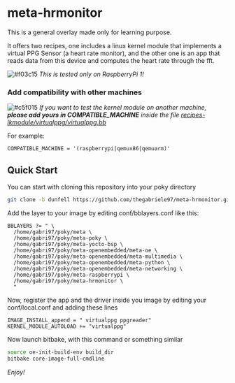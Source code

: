 # meta-hrmonitor

This is a general overlay made only for learning purpose.

It offers two recipes, one includes a linux kernel module that implements a virtual PPG Sensor (a heart rate monitor), and the other one is an app that reads data from this device and computes the heart rate through the fft.

![#f03c15](https://via.placeholder.com/15/f03c15/000000?text=+) *This is tested only on RaspberryPi 1!*

### Add compatibility with other machines
![#c5f015](https://via.placeholder.com/15/c5f015/000000?text=+) *If you want to test the kernel module on another machine, **please add yours in COMPATIBLE_MACHINE** inside the file [recipes-lkmodule/virtualppg/virtualppg.bb](recipes-lkmodule/virtualppg/virtualppg.bb)*

For example:

```
COMPATIBLE_MACHINE = '(raspberrypi|qemux86|qemuarm)'
```

## Quick Start

You can start with cloning this repository into your poky directory
```bash
git clone -b dunfell https://github.com/thegabriele97/meta-hrmonitor.git
```

Add the layer to your image by editing conf/bblayers.conf like this:
```
BBLAYERS ?= " \
  /home/gabri97/poky/meta \
  /home/gabri97/poky/meta-poky \
  /home/gabri97/poky/meta-yocto-bsp \
  /home/gabri97/poky/meta-openembedded/meta-oe \
  /home/gabri97/poky/meta-openembedded/meta-multimedia \
  /home/gabri97/poky/meta-openembedded/meta-python \
  /home/gabri97/poky/meta-openembedded/meta-networking \
  /home/gabri97/poky/meta-raspberrypi \
  /home/gabri97/poky/meta-hrmonitor \
  "
```

Now, register the app and the driver inside you image by editing your conf/local.conf and adding these lines

```
IMAGE_INSTALL_append = " virtualppg ppgreader"
KERNEL_MODULE_AUTOLOAD += "virtualppg"
```

Now launch bitbake, with this command or something similar
```bash
source oe-init-build-env build_dir
bitbake core-image-full-cmdline
```

*Enjoy!*
